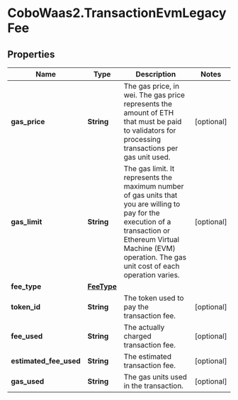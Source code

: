 # CoboWaas2.TransactionEvmLegacyFee

## Properties

Name | Type | Description | Notes
------------ | ------------- | ------------- | -------------
**gas_price** | **String** | The gas price, in wei. The gas price represents the amount of ETH that must be paid to validators for processing transactions per gas unit used. | [optional] 
**gas_limit** | **String** | The gas limit. It represents the maximum number of gas units that you are willing to pay for the execution of a transaction or Ethereum Virtual Machine (EVM) operation. The gas unit cost of each operation varies. | [optional] 
**fee_type** | [**FeeType**](FeeType.md) |  | 
**token_id** | **String** | The token used to pay the transaction fee. | [optional] 
**fee_used** | **String** | The actually charged transaction fee. | [optional] 
**estimated_fee_used** | **String** | The estimated transaction fee. | [optional] 
**gas_used** | **String** | The gas units used in the transaction. | [optional] 



